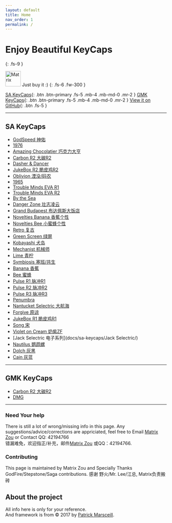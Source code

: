```yaml
---
layout: default
title: Home
nav_order: 1
permalink: /
---
```



# Enjoy Beautiful KeyCaps 
{: .fs-9 }

<img src="{{ 'assets/images/avatar.jpg' | relative_url }}" alt="Matrix" height="48" width="48"> Just buy it :) 
{: .fs-6 .fw-300 }

[SA KeyCaps](#sa-keycaps){: .btn .btn-primary .fs-5 .mb-4 .mb-md-0 .mr-2 } [GMK KeyCaps](#gmk-keycaps){: .btn .btn-primary .fs-5 .mb-4 .mb-md-0 .mr-2 } [View it on GitHub](https://github.com/matrixzj/matrixzj.github.io){: .btn .fs-5 }

---

## SA KeyCaps

* [GodSpeed 神佑](docs/sa-keycaps/GodSpeed/)
* [1976](docs/sa-keycaps/1976/)
* [Amazing Chocolatier 巧克力大亨](docs/sa-keycaps/Amazing-Chocolatier/)
* [Carbon R2 大碳R2](docs/sa-keycaps/Carbon-R2/)
* [Dasher & Dancer](docs/sa-keycaps/Dasher-Dancer/)
* [JukeBox R2 脆皮鸡R2](docs/sa-keycaps/JukeBox-R2/)
* [Oblivion 湮没/码农](docs/sa-keycaps/Oblivion/)  
* [1965](docs/sa-keycaps/1965/)  
* [Trouble Minds EVA R1](docs/sa-keycaps/EVA-R1/)  
* [Trouble Minds EVA R2](docs/sa-keycaps/EVA-R2/)  
* [By the Sea](docs/sa-keycaps/By-the-Sea/)  
* [Danger Zone 壮志凌云](docs/sa-keycaps/Danger-Zone/)  
* [Grand Budapest 布达佩斯大饭店](docs/sa-keycaps/Grand-Budapest/)  
* [Novelties Banana 香蕉个性](docs/sa-keycaps/Novelties-Banana/)  
* [Novelties Bee 小蜜蜂个性](docs/sa-keycaps/Novelties-Bee/)  
* [Retro 复古](docs/sa-keycaps/Retro/)  
* [Green Screen 绿屏](docs/sa-keycaps/Green-Screen/)  
* [Kobayashi 犬岛](docs/sa-keycaps/Kobayashi/)  
* [Mechanist 机械师](docs/sa-keycaps/Mechanist/)  
* [Lime 青柠](docs/sa-keycaps/Lime/)  
* [Symbiosis 塞班/共生](docs/sa-keycaps/Symbiosis/)  
* [Banana 香蕉](docs/sa-keycaps/Banana/)  
* [Bee 蜜蜂](docs/sa-keycaps/Bee/)  
* [Pulse R1 脉冲R1](docs/sa-keycaps/Pulse-R1/)  
* [Pulse R2 脉冲R2](docs/sa-keycaps/Pulse-R2/)  
* [Pulse R3 脉冲R3](docs/sa-keycaps/Pulse-R3/)  
* [Penumbra](docs/sa-keycaps/Penumbra/)  
* [Nantucket Selectric 大航海](docs/sa-keycaps/NantucketSelectric/)  
* [Forgive 原谅](docs/sa-keycaps/Forgive/)  
* [JukeBox R1 脆皮鸡R1](docs/sa-keycaps/JukeBox-R1/)
* [Song 宋](docs/sa-keycaps/Song/)
* [Violet on Cream 奶紫ZF](docs/sa-keycaps/Violet-on-Cream/)
* [Jack Selectric 电子系列](docs/sa-keycaps/Jack Selectric/)
* [Nautilus 鹦鹉螺](docs/sa-keycaps/Nautilus/)
* [Dolch 灰黑](docs/sa-keycaps/Dolch/)
* [Cain 灰蓝](docs/sa-keycaps/Cain/)

---

## GMK KeyCaps

* [Carbon R2 大碳R2](docs/gmk-keycaps/Carbon-R2/)
* [DMG](docs/gmk-keycaps/DMG/)

---

### Need Your help

There is still a lot of wrong/missing info in this page. Any suggestions/advice/corrections are appriciated, feel free to Email <a href="mailto:matrix.zj@gmail.com">Matrix Zou</a> or Contact QQ: 42194766  
错漏难免，欢迎指正/补充，邮件<a href="mailto:matrix.zj@gmail.com">Matrix Zou</a> 或QQ：42194766.

### Contributing

This page is maintained by Matrix Zou and Specially Thanks GodFire/Stepstone/Saga contributions.
感谢 野火/Mr. Lee/江总, Matrix负责搬砖

## About the project

All info here is only for your reference.  
And framework is from &copy; 2017 by [Patrick Marsceill](http://patrickmarsceill.com).
